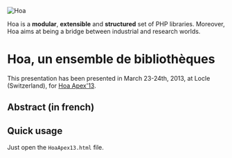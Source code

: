 ![Hoa](https://static.hoa-project.net/Image/Hoa_small.png)

Hoa is a **modular**, **extensible** and **structured** set of PHP libraries.
Moreover, Hoa aims at being a bridge between industrial and research worlds.

# Hoa, un ensemble de bibliothèques

This presentation has been presented in March 23-24th, 2013, at Locle
(Switzerland), for [Hoa Apex'13](http://hoa-project.net/Event/Hoaapex13.html).

## Abstract (in french)

## Quick usage

Just open the `HoaApex13.html` file.